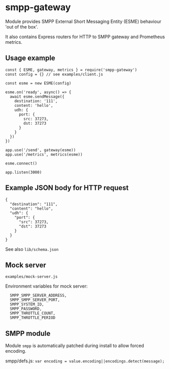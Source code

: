 # smpp-gateway

Module provides SMPP External Short Messaging Entity (ESME) behaviour 'out of the box'.
 
It also contains Express routers for HTTP to SMPP gateway and Prometheus metrics.

## Usage example

```
const { ESME, gateway, metrics } = require('smpp-gateway')
const config = {} // see examples/client.js

const esme = new ESME(config)

esme.on('ready', async() => {
  await esme.sendMessage({
    destination: '111',
    content: 'hello',
    udh: {
      port: {
        src: 37273,
        dst: 37273
      }
    }
  })
})

app.use('/send', gateway(esme))
app.use('/metrics', metrics(esme))

esme.connect()

app.listen(3000)

```

## Example JSON body for HTTP request

```
{
  "destination": "111",
  "content": "hello",
  "udh": {
    "port": {
      "src": 37273,
      "dst": 37273
    }
  }
}
```

See also `lib/schema.json`

## Mock server
`examples/mock-server.js`

Environment variables for mock server:
```
  SMPP_SMPP_SERVER_ADDRESS,
  SMPP_SMPP_SERVER_PORT,
  SMPP_SYSTEM_ID,
  SMPP_PASSWORD,
  SMPP_THROTTLE_COUNT,
  SMPP_THROTTLE_PERIOD
```

## SMPP module
Module `smpp` is automatically patched during install to allow forced encoding.

smpp/defs.js: `var encoding = value.encoding||encodings.detect(message);`
